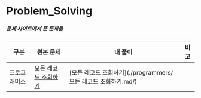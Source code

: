 # Problem_Solving

##### 문제 사이트에서 푼 문제들



| 구분         | 원본 문제                                                    | 내 풀이                                                      | 비고 |
| ------------ | ------------------------------------------------------------ | ------------------------------------------------------------ | ---- |
| 프로그래머스 | [모든 레코드 조회하기](https://programmers.co.kr/learn/courses/30/lessons/59034) | [모든 레코드 조회하기](./programmers/모든 레코드 조회하기.md/) |      |

